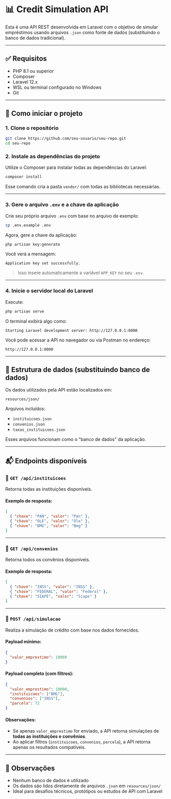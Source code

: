 # 📊 Credit Simulation API

Esta é uma API REST desenvolvida em Laravel com o objetivo de simular empréstimos usando arquivos `.json` como fonte de dados (substituindo o banco de dados tradicional).

---

## ✅ Requisitos

- PHP 8.1 ou superior
- Composer
- Laravel 12.x
- WSL ou terminal configurado no Windows
- Git

---

## 🚀 Como iniciar o projeto

### 1. Clone o repositório

```bash
git clone https://github.com/seu-usuario/seu-repo.git
cd seu-repo
```

### 2. Instale as dependências do projeto

Utilize o Composer para instalar todas as dependências do Laravel:

```bash
composer install
```

Esse comando cria a pasta `vendor/` com todas as bibliotecas necessárias.

---

### 3. Gere o arquivo `.env` e a chave da aplicação

Crie seu próprio arquivo `.env` com base no arquivo de exemplo:

```bash
cp .env.example .env
```

Agora, gere a chave da aplicação:

```bash
php artisan key:generate
```

Você verá a mensagem:

```
Application key set successfully.
```

> Isso insere automaticamente a variável `APP_KEY` no seu `.env`.

---

### 4. Inicie o servidor local do Laravel

Execute:

```bash
php artisan serve
```

O terminal exibirá algo como:

```
Starting Laravel development server: http://127.0.0.1:8000
```

Você pode acessar a API no navegador ou via Postman no endereço:

```
http://127.0.0.1:8000
```

---

## 📂 Estrutura de dados (substituindo banco de dados)

Os dados utilizados pela API estão localizados em:

```
resources/json/
```

Arquivos incluídos:

- `instituicoes.json`
- `convenios.json`
- `taxas_instituicoes.json`

Esses arquivos funcionam como o "banco de dados" da aplicação.

---

## 📬 Endpoints disponíveis

### 🔹 `GET /api/instituicoes`

Retorna todas as instituições disponíveis.

#### Exemplo de resposta:

```json
[
  { "chave": "PAN", "valor": "Pan" },
  { "chave": "OLE", "valor": "Ole" },
  { "chave": "BMG", "valor": "Bmg" }
]
```

---

### 🔹 `GET /api/convenios`

Retorna todos os convênios disponíveis.

#### Exemplo de resposta:

```json
[
  { "chave": "INSS", "valor": "INSS" },
  { "chave": "FEDERAL", "valor": "Federal" },
  { "chave": "SIAPE", "valor": "Siape" }
]
```

---

### 🔹 `POST /api/simulacao`

Realiza a simulação de crédito com base nos dados fornecidos.

#### Payload mínimo:

```json
{
  "valor_emprestimo": 10000
}
```

#### Payload completo (com filtros):

```json
{
  "valor_emprestimo": 10000,
  "instituicoes": ["BMG"],
  "convenios": ["INSS"],
  "parcela": 72
}
```

#### Observações:
- Se apenas `valor_emprestimo` for enviado, a API retorna simulações de **todas as instituições e convênios**.
- Ao aplicar filtros (`instituicoes`, `convenios`, `parcela`), a API retorna apenas os resultados compatíveis.

---

## 📌 Observações

- Nenhum banco de dados é utilizado
- Os dados são lidos diretamente de arquivos `.json` em `resources/json/`
- Ideal para desafios técnicos, protótipos ou estudos de API com Laravel
